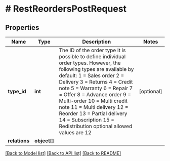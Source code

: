 # # RestReordersPostRequest

## Properties

Name | Type | Description | Notes
------------ | ------------- | ------------- | -------------
**type_id** | **int** | The ID of the order type                                                               It is possible to define individual order types. However,                                                               the following types are available by default:      1 &#x3D; Sales order     2 &#x3D; Delivery     3 &#x3D; Returns     4 &#x3D; Credit note     5 &#x3D; Warranty     6 &#x3D; Repair     7 &#x3D; Offer     8 &#x3D; Advance order     9 &#x3D; Multi-order     10 &#x3D; Multi credit note     11 &#x3D; Multi delivery     12 &#x3D; Reorder     13 &#x3D; Partial delivery     14 &#x3D; Subscription     15 &#x3D; Redistribution  optional allowed values are 12 | [optional]
**relations** | **object[]** |  |

[[Back to Model list]](../../README.md#models) [[Back to API list]](../../README.md#endpoints) [[Back to README]](../../README.md)
